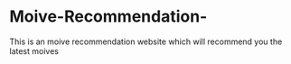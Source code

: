 # Moive-Recommendation-
This is an moive recommendation website which will recommend you the latest moives 
